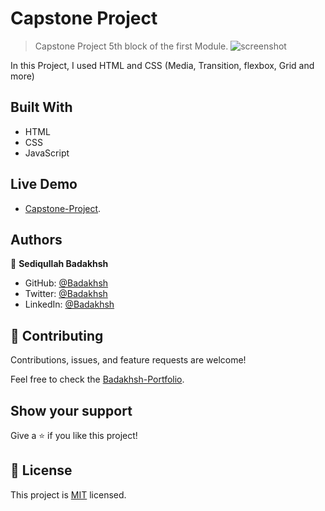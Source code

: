 # Capstone Project

> Capstone Project 5th block of the first Module.
> ![screenshot](./image/screenshot.png)

In this Project, I used HTML and CSS (Media, Transition, flexbox, Grid and more)

## Built With

- HTML
- CSS
- JavaScript

## Live Demo

- [Capstone-Project](https://sediqullahbadakhsh.github.io/badakhsh-portfolio/).

## Authors

👤 **Sediqullah Badakhsh**

- GitHub: [@Badakhsh](https://github.com/sediqullahbadakhsh)
- Twitter: [@Badakhsh](https://twitter.com/sediqullah6)
- LinkedIn: [@Badakhsh](https://linkedin.com/in/sediqullah-badakhsh-999053a8)

## 🤝 Contributing

Contributions, issues, and feature requests are welcome!

Feel free to check the [Badakhsh-Portfolio](https://sediqullahbadakhsh.github.io/badakhsh-portfolio/).

## Show your support

Give a ⭐️ if you like this project!

## 📝 License

This project is [MIT](./MIT.md) licensed.
